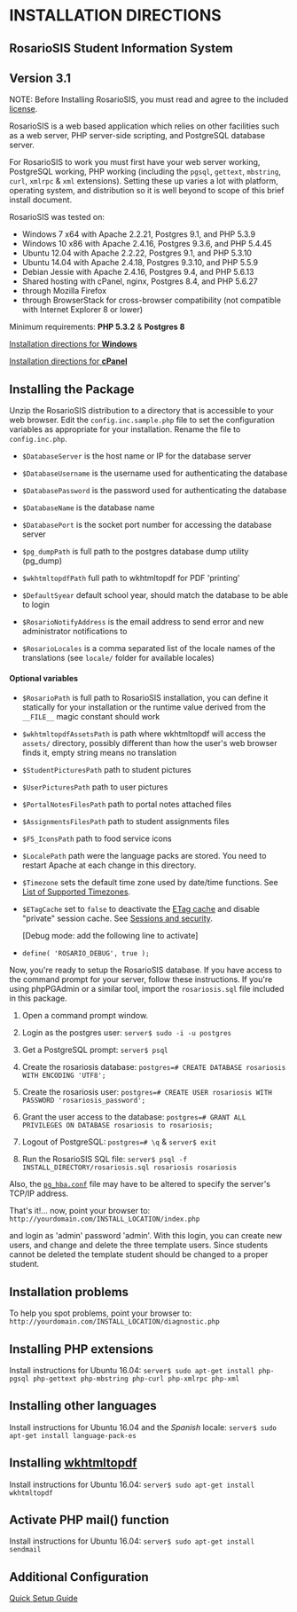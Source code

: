 # INSTALLATION DIRECTIONS

## RosarioSIS Student Information System

Version 3.1
-----------

NOTE: Before Installing RosarioSIS, you must read and agree to the included [license](LICENSE).

RosarioSIS is a web based application which relies on other facilities such as a web server, PHP server-side scripting, and PostgreSQL database server.

For RosarioSIS to work you must first have your web server working, PostgreSQL working, PHP working (including the `pgsql`, `gettext`, `mbstring`, `curl`, `xmlrpc` & `xml` extensions). Setting these up varies a lot with platform, operating system, and distribution so it is well beyond to scope of this brief install document.

RosarioSIS was tested on:

- Windows 7 x64 with Apache 2.2.21, Postgres 9.1, and PHP 5.3.9
- Windows 10 x86 with Apache 2.4.16, Postgres 9.3.6, and PHP 5.4.45
- Ubuntu 12.04 with Apache 2.2.22, Postgres 9.1, and PHP 5.3.10
- Ubuntu 14.04 with Apache 2.4.18, Postgres 9.3.10, and PHP 5.5.9
- Debian Jessie with Apache 2.4.16, Postgres 9.4, and PHP 5.6.13
- Shared hosting with cPanel, nginx, Postgres 8.4, and PHP 5.6.27
- through Mozilla Firefox
- through BrowserStack for cross-browser compatibility (not compatible with Internet Explorer 8 or lower)

Minimum requirements: **PHP 5.3.2** & **Postgres 8**

[Installation directions for **Windows**](https://github.com/francoisjacquet/rosariosis/wiki/How-to-install-RosarioSIS-on-Windows)

[Installation directions for **cPanel**](https://github.com/francoisjacquet/rosariosis/wiki/How-to-install-RosarioSIS-on-cPanel)


Installing the Package
----------------------

Unzip the RosarioSIS distribution to a directory that is accessible to your web browser. Edit the `config.inc.sample.php` file to set the configuration variables as appropriate for your installation. Rename the file to `config.inc.php`.

- `$DatabaseServer` is the host name or IP for the database server
- `$DatabaseUsername` is the username used for authenticating the database
- `$DatabasePassword` is the password used for authenticating the database
- `$DatabaseName` is the database name
- `$DatabasePort` is the socket port number for accessing the database server

- `$pg_dumpPath` is full path to the postgres database dump utility (pg_dump)
- `$wkhtmltopdfPath` full path to wkhtmltopdf for PDF 'printing'

- `$DefaultSyear` default school year, should match the database to be able to login
- `$RosarioNotifyAddress` is the email address to send error and new administrator notifications to
- `$RosarioLocales` is a comma separated list of the locale names of the translations (see `locale/` folder for available locales)

#### Optional variables

- `$RosarioPath` is full path to RosarioSIS installation, you can define it statically for your installation or the runtime value derived from the `__FILE__` magic constant should work
- `$wkhtmltopdfAssetsPath` is path where wkhtmltopdf will access the `assets/` directory, possibly different than how the user's web browser finds it, empty string means no translation
- `$StudentPicturesPath` path to student pictures
- `$UserPicturesPath` path to user pictures
- `$PortalNotesFilesPath` path to portal notes attached files
- `$AssignmentsFilesPath` path to student assignments files
- `$FS_IconsPath` path to food service icons
- `$LocalePath` path were the language packs are stored. You need to restart Apache at each change in this directory.
- `$Timezone` sets the default time zone used by date/time functions. See [List of Supported Timezones](http://php.net/manual/en/timezones.php).
- `$ETagCache` set to `false` to deactivate the [ETag cache](https://en.wikipedia.org/wiki/HTTP_ETag) and disable "private" session cache. See [Sessions and security](http://php.net/manual/it/session.security.php).

  [Debug mode: add the following line to activate]
- `define( 'ROSARIO_DEBUG', true );`

Now, you're ready to setup the RosarioSIS database. If you have access to the command prompt for your server, follow these instructions. If you're using phpPGAdmin or a similar tool, import the `rosariosis.sql` file included in this package.

1. Open a command prompt window.

2. Login as the postgres user:
	`server$ sudo -i -u postgres`

3. Get a PostgreSQL prompt:
	`server$ psql`

4. Create the rosariosis database:
	`postgres=# CREATE DATABASE rosariosis WITH ENCODING 'UTF8';`

5. Create the rosariosis user:
	`postgres=# CREATE USER rosariosis WITH PASSWORD 'rosariosis_password';`

6. Grant the user access to the database:
	`postgres=# GRANT ALL PRIVILEGES ON DATABASE rosariosis to rosariosis;`

7. Logout of PostgreSQL:
	`postgres=# \q` &
	`server$ exit`

8. Run the RosarioSIS SQL file:
	`server$ psql -f INSTALL_DIRECTORY/rosariosis.sql rosariosis rosariosis`

Also, the [`pg_hba.conf`](http://www.postgresql.org/docs/current/static/auth-pg-hba-conf.html) file may have to be altered to specify the server's TCP/IP address.

That's it!... now, point your browser to: `http://yourdomain.com/INSTALL_LOCATION/index.php`

and login as 'admin' password 'admin'.  With this login, you can create new users, and change and delete the three template users. Since students cannot be deleted the template student should be changed to a proper student.


Installation problems
---------------------

To help you spot problems, point your browser to: `http://yourdomain.com/INSTALL_LOCATION/diagnostic.php`


Installing PHP extensions
-------------------------

Install instructions for Ubuntu 16.04:
	`server$ sudo apt-get install php-pgsql php-gettext php-mbstring php-curl php-xmlrpc php-xml`


Installing other languages
--------------------------

Install instructions for Ubuntu 16.04 and the _Spanish_ locale:
	`server$ sudo apt-get install language-pack-es`


Installing [wkhtmltopdf](http://wkhtmltopdf.org/)
-------------------------------------------------

Install instructions for Ubuntu 16.04:
	`server$ sudo apt-get install wkhtmltopdf`


Activate PHP mail() function
----------------------------

Install instructions for Ubuntu 16.04:
	`server$ sudo apt-get install sendmail`


Additional Configuration
------------------------

[Quick Setup Guide](https://github.com/francoisjacquet/rosariosis/wiki/Quick-Setup-Guide)
